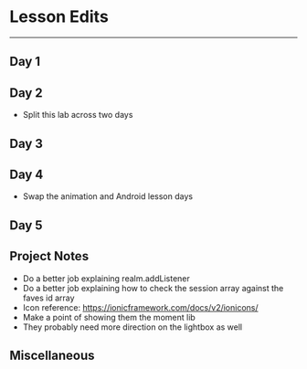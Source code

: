 # Lesson Edits
----

## Day 1


## Day 2

- Split this lab across two days

## Day 3


## Day 4

- Swap the animation and Android lesson days

## Day 5



## Project Notes

- Do a better job explaining realm.addListener
- Do a better job explaining how to check the session array against the faves id array
- Icon reference: https://ionicframework.com/docs/v2/ionicons/
- Make a point of showing them the moment lib
- They probably need more direction on the lightbox as well

## Miscellaneous
